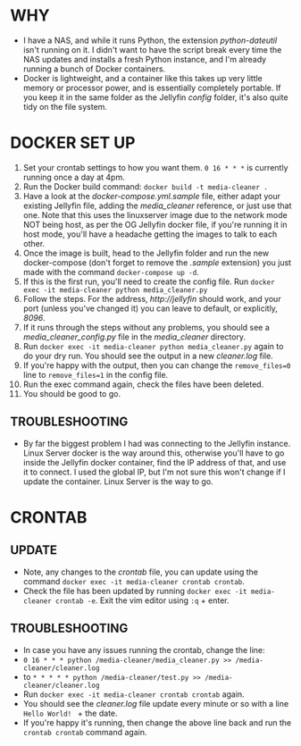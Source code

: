 # WHY

- I have a NAS, and while it runs Python, the extension *python-dateutil* isn't running on it. I didn't want to have the script break every time the NAS updates and installs a fresh Python instance, and I'm already running a bunch of Docker containers. 
- Docker is lightweight, and a container like this takes up very little memory or processor power, and is essentially completely portable. If you keep it in the same folder as the Jellyfin *config* folder, it's also quite tidy on the file system. 

# DOCKER SET UP

1. Set your crontab settings to how you want them. `0 16 * * *` is currently running once a day at 4pm. 
2. Run the Docker build command: `docker build -t media-cleaner .`
3. Have a look at the *docker-compose.yml.sample* file, either adapt your existing Jellyfin file, adding the *media_cleaner* reference, or just use that one. Note that this uses the linuxserver image due to the network mode NOT being host, as per the OG Jellyfin docker file, if you're running it in host mode, you'll have a headache getting the images to talk to each other. 
4. Once the image is built, head to the Jellyfin folder and run the new docker-compose (don't forget to remove the *.sample* extension) you just made with the command `docker-compose up -d`. 
5. If this is the first run, you'll need to create the config file. Run `docker exec -it media-cleaner python media_cleaner.py` 
6. Follow the steps. For the address, *http://jellyfin* should work, and your port (unless you've changed it) you can leave to default, or explicitly, *8096*. 
7. If it runs through the steps without any problems, you should see a *media_cleaner_config.py* file in the *media_cleaner* directory. 
8. Run `docker exec -it media-cleaner python media_cleaner.py` again to do your dry run. You should see the output in a new *cleaner.log* file.
9. If you're happy with the output, then you can change the `remove_files=0` line to `remove_files=1` in the config file. 
10. Run the exec command again, check the files have been deleted. 
11. You should be good to go. 

## TROUBLESHOOTING

- By far the biggest problem I had was connecting to the Jellyfin instance. Linux Server docker is the way around this, otherwise you'll have to go inside the Jellyfin docker container, find the IP address of that, and use it to connect. I used the global IP, but I'm not sure this won't change if I update the container. Linux Server is the way to go. 

# CRONTAB

## UPDATE

- Note, any changes to the *crontab* file, you can update using the command `docker exec -it media-cleaner crontab crontab`. 
- Check the file has been updated by running `docker exec -it media-cleaner crontab -e`. Exit the vim editor using `:q` + enter. 

## TROUBLESHOOTING

- In case you have any issues running the crontab, change the line:
- `0 16 * * * python /media-cleaner/media_cleaner.py >> /media-cleaner/cleaner.log`
- to `* * * * * python /media-cleaner/test.py >> /media-cleaner/cleaner.log`
- Run `docker exec -it media-cleaner crontab crontab` again. 
- You should see the *cleaner.log* file update every minute or so with a line `Hello World! ` + the date. 
- If you're happy it's running, then change the above line back and run the `crontab crontab` command again. 
